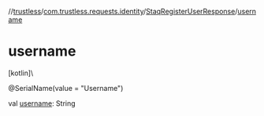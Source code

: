 //[trustless](../../../index.md)/[com.trustless.requests.identity](../index.md)/[StaqRegisterUserResponse](index.md)/[username](username.md)

# username

[kotlin]\

@SerialName(value = &quot;Username&quot;)

val [username](username.md): String
